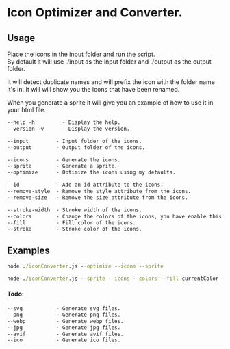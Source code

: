 # Icon Optimizer and Converter.

## Usage

Place the icons in the input folder and run the script.<br>
By default it will use ./input as the input folder and ./output as the output folder.

It will detect duplicate names and will prefix the icon with the folder name it's in.
It will will show you the icons that have been renamed.

When you generate a sprite it will give you an example of how to use it in your html file.


```txt
--help -h         - Display the help.
--version -v      - Display the version.

--input         - Input folder of the icons.
--output        - Output folder of the icons.

--icons         - Generate the icons.
--sprite        - Generate a sprite.	
--optimize      - Optimize the icons using my defaults.

--id            - Add an id attribute to the icons.
--remove-style  - Remove the style attribute from the icons.
--remove-size   - Remove the size attribute from the icons.

--stroke-width  - Stroke width of the icons.
--colors        - Change the colors of the icons, you have enable this flag to use the --fill and --stroke flag.
--fill          - Fill color of the icons.
--stroke        - Stroke color of the icons.
```

## Examples

```cmd
node ./iconConverter.js --optimize --icons --sprite
```

```cmd
node ./iconConverter.js --sprite --icons --colors --fill currentColor --stroke currentColor --remove-style --id --remove-size --stroke-width 2
```


#### Todo:
```txt
--svg           - Generate svg files.
--png           - Generate png files.
--webp          - Generate webp files.
--jpg           - Generate jpg files.
--avif          - Generate avif files.
--ico           - Generate ico files.
```